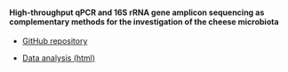 #### High-throughput qPCR and 16S rRNA gene amplicon sequencing as complementary methods for the investigation of the cheese microbiota

* [GitHub repository](https://github.com/biologger/htqpcr_ngs_data)

* [Data analysis (html)](https://biologger.github.io/htqpcr_ngs_data/htqpcr_ngs_comparison_R.html)
